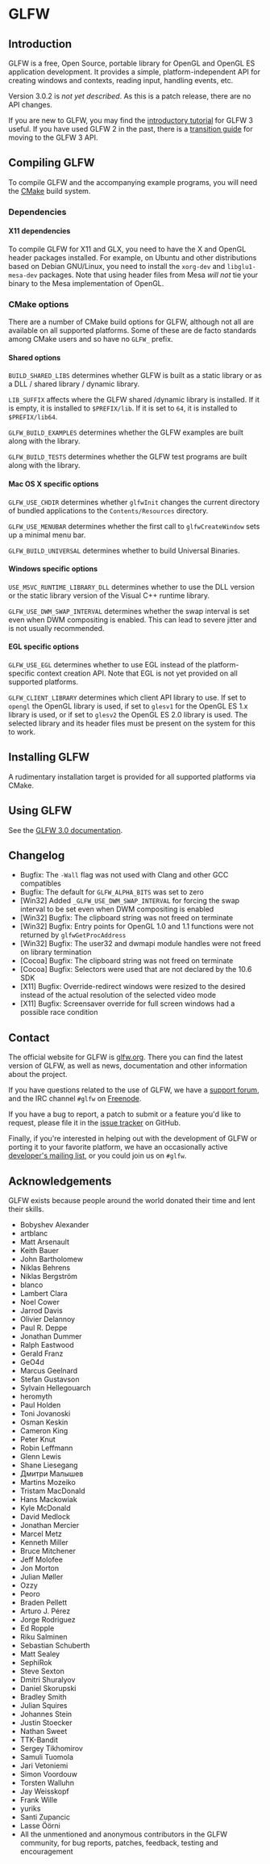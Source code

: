# GLFW

## Introduction

GLFW is a free, Open Source, portable library for OpenGL and OpenGL ES
application development.  It provides a simple, platform-independent API for
creating windows and contexts, reading input, handling events, etc.

Version 3.0.2 is *not yet described*.  As this is a patch release, there are no
API changes.

If you are new to GLFW, you may find the
[introductory tutorial](http://www.glfw.org/docs/3.0/quick.html) for GLFW
3 useful.  If you have used GLFW 2 in the past, there is a
[transition guide](http://www.glfw.org/docs/3.0/moving.html) for moving to the
GLFW 3 API.


## Compiling GLFW

To compile GLFW and the accompanying example programs, you will need the
[CMake](http://www.cmake.org/) build system.


### Dependencies

#### X11 dependencies

To compile GLFW for X11 and GLX, you need to have the X and OpenGL header
packages installed.  For example, on Ubuntu and other distributions based on
Debian GNU/Linux, you need to install the `xorg-dev` and `libglu1-mesa-dev`
packages.  Note that using header files from Mesa *will not* tie your binary to
the Mesa implementation of OpenGL.


### CMake options

There are a number of CMake build options for GLFW, although not all are
available on all supported platforms.  Some of these are de facto standards
among CMake users and so have no `GLFW_` prefix.


#### Shared options

`BUILD_SHARED_LIBS` determines whether GLFW is built as a static
library or as a DLL / shared library / dynamic library.

`LIB_SUFFIX` affects where the GLFW shared /dynamic library is
installed.  If it is empty, it is installed to `$PREFIX/lib`.  If it is set to
`64`, it is installed to `$PREFIX/lib64`.

`GLFW_BUILD_EXAMPLES` determines whether the GLFW examples are built
along with the library.

`GLFW_BUILD_TESTS` determines whether the GLFW test programs are
built along with the library.


#### Mac OS X specific options

`GLFW_USE_CHDIR` determines whether `glfwInit` changes the current
directory of bundled applications to the `Contents/Resources` directory.

`GLFW_USE_MENUBAR` determines whether the first call to
`glfwCreateWindow` sets up a minimal menu bar.

`GLFW_BUILD_UNIVERSAL` determines whether to build Universal Binaries.


#### Windows specific options

`USE_MSVC_RUNTIME_LIBRARY_DLL` determines whether to use the DLL version or the
static library version of the Visual C++ runtime library.

`GLFW_USE_DWM_SWAP_INTERVAL` determines whether the swap interval is set even
when DWM compositing is enabled.  This can lead to severe jitter and is not
usually recommended.


#### EGL specific options

`GLFW_USE_EGL` determines whether to use EGL instead of the platform-specific
context creation API.  Note that EGL is not yet provided on all supported
platforms.

`GLFW_CLIENT_LIBRARY` determines which client API library to use.  If set to
`opengl` the OpenGL library is used, if set to `glesv1` for the OpenGL ES 1.x
library is used, or if set to `glesv2` the OpenGL ES 2.0 library is used.  The
selected library and its header files must be present on the system for this to
work.


## Installing GLFW

A rudimentary installation target is provided for all supported platforms via
CMake.


## Using GLFW

See the [GLFW 3.0 documentation](http://www.glfw.org/docs/3.0/).


## Changelog

 - Bugfix: The `-Wall` flag was not used with Clang and other GCC compatibles
 - Bugfix: The default for `GLFW_ALPHA_BITS` was set to zero
 - [Win32] Added `_GLFW_USE_DWM_SWAP_INTERVAL` for forcing the swap interval
           to be set even when DWM compositing is enabled
 - [Win32] Bugfix: The clipboard string was not freed on terminate
 - [Win32] Bugfix: Entry points for OpenGL 1.0 and 1.1 functions were not
                   returned by `glfwGetProcAddress`
 - [Win32] Bugfix: The user32 and dwmapi module handles were not freed on
                   library termination
 - [Cocoa] Bugfix: The clipboard string was not freed on terminate
 - [Cocoa] Bugfix: Selectors were used that are not declared by the 10.6 SDK
 - [X11] Bugfix: Override-redirect windows were resized to the desired instead
                 of the actual resolution of the selected video mode
 - [X11] Bugfix: Screensaver override for full screen windows had a possible
                 race condition


## Contact

The official website for GLFW is [glfw.org](http://www.glfw.org/).  There you
can find the latest version of GLFW, as well as news, documentation and other
information about the project.

If you have questions related to the use of GLFW, we have a
[support forum](https://sourceforge.net/p/glfw/discussion/247562/), and the IRC
channel `#glfw` on [Freenode](http://freenode.net/).

If you have a bug to report, a patch to submit or a feature you'd like to
request, please file it in the
[issue tracker](https://github.com/glfw/glfw/issues) on GitHub.

Finally, if you're interested in helping out with the development of GLFW or
porting it to your favorite platform, we have an occasionally active
[developer's mailing list](https://lists.stacken.kth.se/mailman/listinfo/glfw-dev),
or you could join us on `#glfw`.


## Acknowledgements

GLFW exists because people around the world donated their time and lent their
skills.

 - Bobyshev Alexander
 - artblanc
 - Matt Arsenault
 - Keith Bauer
 - John Bartholomew
 - Niklas Behrens
 - Niklas Bergström
 - blanco
 - Lambert Clara
 - Noel Cower
 - Jarrod Davis
 - Olivier Delannoy
 - Paul R. Deppe
 - Jonathan Dummer
 - Ralph Eastwood
 - Gerald Franz
 - GeO4d
 - Marcus Geelnard
 - Stefan Gustavson
 - Sylvain Hellegouarch
 - heromyth
 - Paul Holden
 - Toni Jovanoski
 - Osman Keskin
 - Cameron King
 - Peter Knut
 - Robin Leffmann
 - Glenn Lewis
 - Shane Liesegang
 - Дмитри Малышев
 - Martins Mozeiko
 - Tristam MacDonald
 - Hans Mackowiak
 - Kyle McDonald
 - David Medlock
 - Jonathan Mercier
 - Marcel Metz
 - Kenneth Miller
 - Bruce Mitchener
 - Jeff Molofee
 - Jon Morton
 - Julian Møller
 - Ozzy
 - Peoro
 - Braden Pellett
 - Arturo J. Pérez
 - Jorge Rodriguez
 - Ed Ropple
 - Riku Salminen
 - Sebastian Schuberth
 - Matt Sealey
 - SephiRok
 - Steve Sexton
 - Dmitri Shuralyov
 - Daniel Skorupski
 - Bradley Smith
 - Julian Squires
 - Johannes Stein
 - Justin Stoecker
 - Nathan Sweet
 - TTK-Bandit
 - Sergey Tikhomirov
 - Samuli Tuomola
 - Jari Vetoniemi
 - Simon Voordouw
 - Torsten Walluhn
 - Jay Weisskopf
 - Frank Wille
 - yuriks
 - Santi Zupancic
 - Lasse Öörni
 - All the unmentioned and anonymous contributors in the GLFW community, for bug
   reports, patches, feedback, testing and encouragement

